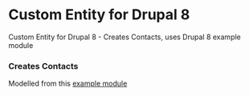 # Custom Entity for Drupal 8
Custom Entity for Drupal 8 - Creates Contacts, uses Drupal 8 example module

### Creates Contacts
Modelled from this [example module](http://cgit.drupalcode.org/examples/tree/content_entity_example) 
